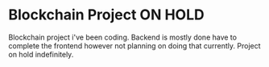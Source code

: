 # Blockchain Project ON HOLD
Blockchain project i've been coding. Backend is mostly done have to complete the frontend however not planning on doing that currently.
Project on hold indefinitely.
